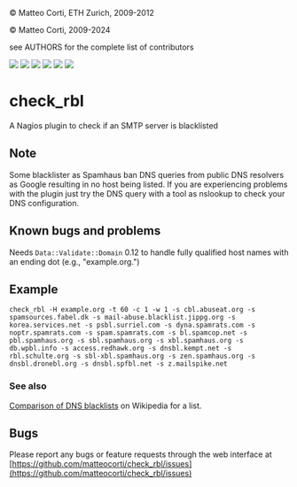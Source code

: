 
 &copy; Matteo Corti, ETH Zurich, 2009-2012

 &copy; Matteo Corti, 2009-2024

  see AUTHORS for the complete list of contributors

![](https://img.shields.io/github/v/release/matteocorti/check_rbl@)&nbsp;![](https://img.shields.io/github/downloads/matteocorti/check_rbl/latest/total)&nbsp;![](https://img.shields.io/github/downloads/matteocorti/check_rbl/total)&nbsp;![](https://img.shields.io/github/license/matteocorti/check_rbl)&nbsp;![](https://img.shields.io/github/stars/matteocorti/check_rbl)&nbsp;![](https://img.shields.io/github/forks/matteocorti/check_rbl)

# check\_rbl

A Nagios plugin to check if an SMTP server is blacklisted

## Note

Some blacklister as Spamhaus ban DNS queries from public DNS
resolvers as Google resulting in no host being listed. If you are
experiencing problems with the plugin just try the DNS query with a
tool as nslookup to check your DNS configuration.

## Known bugs and problems

Needs ```Data::Validate::Domain``` 0.12 to handle fully qualified host names with an ending dot (e.g., "example.org.")

## Example

```
check_rbl -H example.org -t 60 -c 1 -w 1 -s cbl.abuseat.org -s spamsources.fabel.dk -s mail-abuse.blacklist.jippg.org -s korea.services.net -s psbl.surriel.com -s dyna.spamrats.com -s noptr.spamrats.com -s spam.spamrats.com -s bl.spamcop.net -s pbl.spamhaus.org -s sbl.spamhaus.org -s xbl.spamhaus.org -s db.wpbl.info -s access.redhawk.org -s dnsbl.kempt.net -s rbl.schulte.org -s sbl-xbl.spamhaus.org -s zen.spamhaus.org -s dnsbl.dronebl.org -s dnsbl.spfbl.net -s z.mailspike.net
```

### See also

[Comparison of DNS blacklists](https://en.wikipedia.org/wiki/Comparison_of_DNS_blacklists) on Wikipedia for a list.

## Bugs
Please report any bugs or feature requests through the
web interface at [https://github.com/matteocorti/check_rbl/issues](https://github.com/matteocorti/check_rbl/issues)
